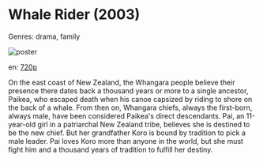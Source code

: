 # Whale Rider (2003)

Genres: drama, family

![poster](http://image.tmdb.org/t/p/w500/x6qMQ6LActtQSjuXidzuhqVW3AT.jpg)

en:
  [720p](magnet:?xt=urn:btih:946C4EA342DC7BA1298EC89518EC553DE170FD10&tr=udp://glotorrents.pw:6969/announce&tr=udp://tracker.opentrackr.org:1337/announce&tr=udp://torrent.gresille.org:80/announce&tr=udp://tracker.openbittorrent.com:80&tr=udp://tracker.coppersurfer.tk:6969&tr=udp://tracker.leechers-paradise.org:6969&tr=udp://p4p.arenabg.ch:1337&tr=udp://tracker.internetwarriors.net:1337)
  


On the east coast of New Zealand, the Whangara people believe their presence there dates back a thousand years or more to a single ancestor, Paikea, who escaped death when his canoe capsized by riding to shore on the back of a whale. From then on, Whangara chiefs, always the first-born, always male, have been considered Paikea's direct descendants. Pai, an 11-year-old girl in a patriarchal New Zealand tribe, believes she is destined to be the new chief. But her grandfather Koro is bound by tradition to pick a male leader. Pai loves Koro more than anyone in the world, but she must fight him and a thousand years of tradition to fulfill her destiny.